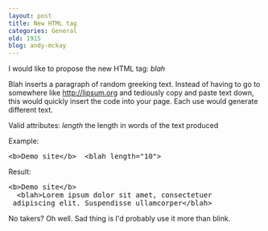 ```yaml
---
layout: post
title: New HTML tag
categories: General
old: 1915
blog: andy-mckay
---
```

<p>I would like to propose the new HTML tag: <span class="Apple-style-span" style="font-style: italic">blah</span></p> <p>Blah inserts a paragraph of random greeking text. Instead of having to go to somewhere like <a href="http://lipsum.org" target="_blank">http://lipsum.org</a> and tediously copy and paste text down, this would quickly insert the code into your page. Each use would generate different text.</p> <p>Valid attributes: <em>length</em>&nbsp;the length in words of the text produced</p> <p>Example:</p> <pre>&lt;b&gt;Demo site&lt;/b&gt;  &lt;blah length=&quot;10&quot;&gt;</pre><p>Result:</p> <pre>&lt;b&gt;Demo site&lt;/b&gt;
  &lt;blah&gt;Lorem ipsum dolor sit amet, consectetuer
 adipiscing elit. Suspendisse ullamcorper&lt;/blah&gt;</pre>
<p>No takers? Oh well. Sad thing is I&#39;d probably use it more than blink.</p>